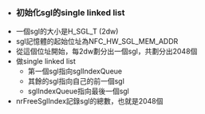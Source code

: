 - ### 初始化sgl的single linked list
- 一個sgl的大小是H_SGL_T (2dw)
- sgl記憶體的起始位址為NFC_HW_SGL_MEM_ADDR
- 從這個位址開始，每2dw劃分出一個sgl，共劃分出2048個
- 做single linked list
	- 第一個sgl指向sglIndexQueue
	- 其餘的sgl指向自己的前一個sgl
	- sglIndexQueue指向最後一個sgl
- nrFreeSglIndex記錄sgl的總數，也就是2048個